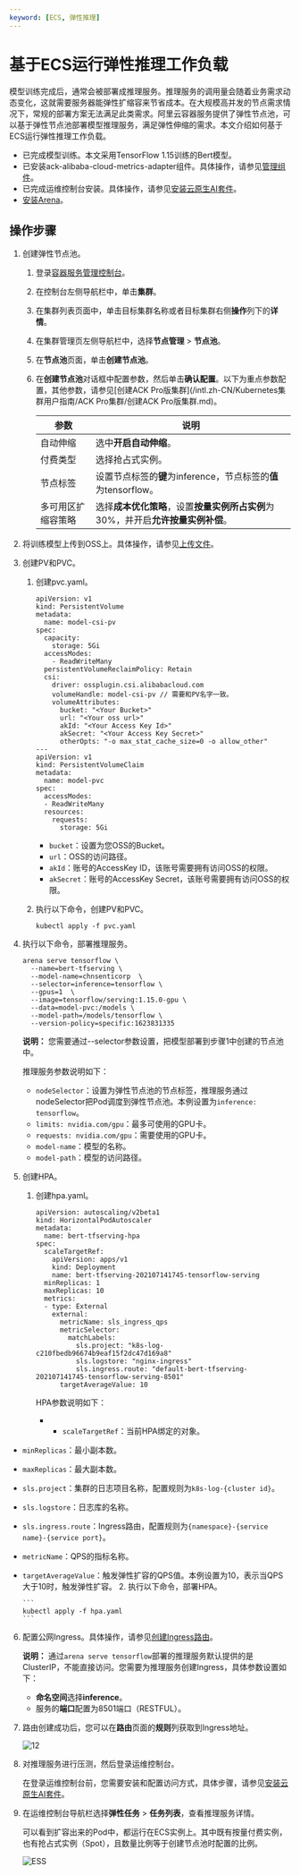 ```yaml
---
keyword: [ECS, 弹性推理]
---
```


# 基于ECS运行弹性推理工作负载

模型训练完成后，通常会被部署成推理服务。推理服务的调用量会随着业务需求动态变化，这就需要服务器能弹性扩缩容来节省成本。在大规模高并发的节点需求情况下，常规的部署方案无法满足此类需求。阿里云容器服务提供了弹性节点池，可以基于弹性节点池部署模型推理服务，满足弹性伸缩的需求。本文介绍如何基于ECS运行弹性推理工作负载。

-   已完成模型训练。本文采用TensorFlow 1.15训练的Bert模型。
-   已安装ack-alibaba-cloud-metrics-adapter组件。具体操作，请参见[管理组件](/intl.zh-CN/Kubernetes集群用户指南/组件/管理组件.md)。
-   已完成运维控制台安装。具体操作，请参见[安装云原生AI套件](/intl.zh-CN/云原生AI用户指南/环境准备/安装云原生AI套件.md)。
-   [安装Arena]()。

## 操作步骤

1.  创建弹性节点池。

    1.  登录[容器服务管理控制台](https://cs.console.aliyun.com)。

    2.  在控制台左侧导航栏中，单击**集群**。

    3.  在集群列表页面中，单击目标集群名称或者目标集群右侧**操作**列下的**详情**。

    4.  在集群管理页左侧导航栏中，选择**节点管理** \> **节点池**。

    5.  在**节点池**页面，单击**创建节点池**。

    6.  在**创建节点池**对话框中配置参数，然后单击**确认配置**。以下为重点参数配置，其他参数，请参见[创建ACK Pro版集群](/intl.zh-CN/Kubernetes集群用户指南/ACK Pro集群/创建ACK Pro版集群.md)。

        |参数|说明|
        |--|--|
        |自动伸缩|选中**开启自动伸缩**。|
        |付费类型|选择抢占式实例。|
        |节点标签|设置节点标签的**键**为inference，节点标签的**值**为tensorflow。|
        |多可用区扩缩容策略|选择**成本优化策略**，设置**按量实例所占实例**为30%，并开启**允许按量实例补偿**。|

2.  将训练模型上传到OSS上。具体操作，请参见[上传文件](/intl.zh-CN/快速入门/控制台快速入门/上传文件.md)。

3.  创建PV和PVC。

    1.  创建pvc.yaml。

        ```
        apiVersion: v1
        kind: PersistentVolume
        metadata:
          name: model-csi-pv
        spec:
          capacity:
            storage: 5Gi
          accessModes:
            - ReadWriteMany
          persistentVolumeReclaimPolicy: Retain
          csi:
            driver: ossplugin.csi.alibabacloud.com
            volumeHandle: model-csi-pv // 需要和PV名字一致。
            volumeAttributes:
              bucket: "<Your Bucket>"
              url: "<Your oss url>"
              akId: "<Your Access Key Id>"
              akSecret: "<Your Access Key Secret>"
              otherOpts: "-o max_stat_cache_size=0 -o allow_other"
        ---
        apiVersion: v1
        kind: PersistentVolumeClaim
        metadata:
          name: model-pvc
        spec:
          accessModes:
          - ReadWriteMany
          resources:
            requests:
              storage: 5Gi
        ```

        -   `bucket`：设置为您OSS的Bucket。
        -   `url`：OSS的访问路径。
        -   `akId`：账号的AccessKey ID，该账号需要拥有访问OSS的权限。
        -   `akSecret`：账号的AccessKey Secret，该账号需要拥有访问OSS的权限。
    2.  执行以下命令，创建PV和PVC。

        ```
        kubectl apply -f pvc.yaml
        ```

4.  执行以下命令，部署推理服务。

    ```
    arena serve tensorflow \
      --name=bert-tfserving \
      --model-name=chnsenticorp  \
      --selector=inference=tensorflow \
      --gpus=1  \
      --image=tensorflow/serving:1.15.0-gpu \
      --data=model-pvc:/models \
      --model-path=/models/tensorflow \
      --version-policy=specific:1623831335
    ```

    **说明：** 您需要通过--selector参数设置，把模型部署到步骤1中创建的节点池中。

    推理服务参数说明如下：

    -   `nodeSelector`：设置为弹性节点池的节点标签，推理服务通过nodeSelector把Pod调度到弹性节点池。本例设置为`inference: tensorflow`。
    -   `limits: nvidia.com/gpu`：最多可使用的GPU卡。
    -   `requests: nvidia.com/gpu`：需要使用的GPU卡。
    -   `model-name`：模型的名称。
    -   `model-path`：模型的访问路径。
5.  创建HPA。

    1.  创建hpa.yaml。

        ```
        apiVersion: autoscaling/v2beta1
        kind: HorizontalPodAutoscaler
        metadata:
          name: bert-tfserving-hpa
        spec:
          scaleTargetRef:
            apiVersion: apps/v1
            kind: Deployment
            name: bert-tfserving-202107141745-tensorflow-serving
          minReplicas: 1
          maxReplicas: 10
          metrics:
          - type: External
            external:
              metricName: sls_ingress_qps
              metricSelector:
                matchLabels:
                  sls.project: "k8s-log-c210fbedb96674b9eaf15f2dc47d169a8"
                  sls.logstore: "nginx-ingress"
                  sls.ingress.route: "default-bert-tfserving-202107141745-tensorflow-serving-8501"
              targetAverageValue: 10
        ```

        HPA参数说明如下：

        -   -   `scaleTargetRef`：当前HPA绑定的对象。
-   `minReplicas`：最小副本数。
-   `maxReplicas`：最大副本数。
-   `sls.project`：集群的日志项目名称，配置规则为`k8s-log-{cluster id}`。
-   `sls.logstore`：日志库的名称。
-   `sls.ingress.route`：Ingress路由，配置规则为`{namespace}-{service name}-{service port}`。
-   `metricName`：QPS的指标名称。
-   `targetAverageValue`：触发弹性扩容的QPS值。本例设置为10，表示当QPS大于10时，触发弹性扩容。
    2.  执行以下命令，部署HPA。

        ```
        kubectl apply -f hpa.yaml
        ```

6.  配置公网Ingress。具体操作，请参见[创建Ingress路由](/intl.zh-CN/Kubernetes集群用户指南/网络/Ingress管理/创建Ingress路由.md)。

    **说明：** 通过`arena serve tensorflow`部署的推理服务默认提供的是ClusterIP，不能直接访问。您需要为推理服务创建Ingress，具体参数设置如下：

    -   **命名空间**选择**inference**。
    -   服务的**端口**配置为8501端口（RESTFUL）。
7.  路由创建成功后，您可以在**路由**页面的**规则**列获取到Ingress地址。

    ![12](https://static-aliyun-doc.oss-accelerate.aliyuncs.com/assets/img/zh-CN/0511246261/p295140.png)

8.  对推理服务进行压测，然后登录运维控制台。

    在登录运维控制台前，您需要安装和配置访问方式，具体步骤，请参见[安装云原生AI套件](/intl.zh-CN/云原生AI用户指南/环境准备/安装云原生AI套件.md)。

9.  在运维控制台导航栏选择**弹性任务** \> **任务列表**，查看推理服务详情。

    可以看到扩容出来的Pod中，都运行在ECS实例上。其中既有按量付费实例，也有抢占式实例（Spot），且数量比例等于创建节点池时配置的比例。

    ![ESS](https://static-aliyun-doc.oss-accelerate.aliyuncs.com/assets/img/zh-CN/1511246261/p240489.png)


